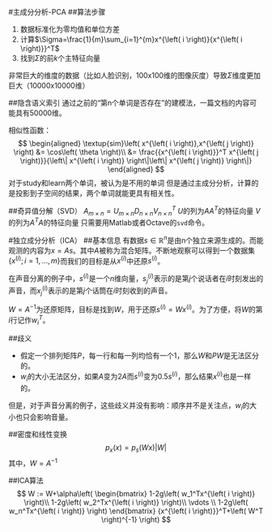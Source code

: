 #主成分分析-PCA
##算法步骤

1. 数据标准化为零均值和单位方差
2. 计算$\Sigma=\frac{1}{m}\sum_{i=1}^{m}x^{\left( i \right)}{x^{\left( i \right)}}^T$
3. 找到$\Sigma$的前$k$个主特征向量

非常巨大的维度的数据（比如人脸识别，100x100维的图像灰度）导致$\Sigma$维度更加巨大（10000x10000维）

##隐含语义索引
通过之前的“第n个单词是否存在”的建模法，一篇文档的内容可能具有50000维。

相似性函数：
$$
\begin{aligned}
\textup{sim}\left( x^{\left( i \right)},x^{\left( j \right)} \right) &= \cos\left( \theta \right)\\ 
 &= \frac{{x^{\left( i \right)}}^T x^{\left( j \right)}}{\left\| x^{\left( i \right)} \right\|\left\| x^{\left( j \right)} \right\|}
\end{aligned}
$$
对于study和learn两个单词，被认为是不用的单词
但是通过主成分分析，计算的是投影到子空间的结果，两个单词就能更具有相关性。

##奇异值分解（SVD）
$A_{m\times n} = U_{m\times n}D_{n\times n}V^T_{n\times n}$
$U$的列为$AA^T$的特征向量
$V$的列为$A^TA$的特征向量
只需要用Matlab或者Octave的`svd`命令。

#独立成分分析（ICA）
##基本信息
有数据$s \in \mathbb{R}^n$是由n个独立来源生成的。而能观测的内容为$x=As$。其中$A$被称为混合矩阵。不断地观察可以得到一个数据集$\left\{ x^{\left( i \right)};i=1,\dots,m \right\}$而我们的目标是从$x^{\left( i \right)}$中还原$s^{\left( i \right)}$。

在声音分离的例子中，$s^{\left( i \right)}$是一个$n$维向量，$s^{\left( i \right)}_j$表示的是第$j$个说话者在$i$时刻发出的声音，而$x^{\left( i \right)}_j$表示的是第$j$个话筒在$i$时刻收到的声音。

$W=A^{-1}$为还原矩阵，目标是找到$W$，用于还原$s^{\left( i \right)}=Wx^{\left( i \right)}$。为了方便，将$W$的第$i$行记作$w_i^T$。

##歧义

* 假定一个排列矩阵$P$，每一行和每一列均恰有一个$1$，那么$W$和$PW$是无法区分的。
* $w_i$的大小无法区分，如果$A$变为$2A$而$s^{\left( i \right)}$变为$0.5s^{\left( i \right)}$，那么结果$x^{\left( i \right)}$也是一样的。

但是，对于声音分离的例子，这些歧义并没有影响：顺序并不是关注点，$w_i$的大小也只会影响音量。

##密度和线性变换
$$p_x\left( x \right) = p_s\left( Wx \right)\left| W \right|$$
其中，$W = A^{-1}$

##ICA算法
$$
W := W+\alpha\left(
\begin{bmatrix}
1-2g\left( w_1^Tx^{\left( i \right)} \right)\\ 
1-2g\left( w_2^Tx^{\left( i \right)} \right)\\ 
\vdots \\ 
1-2g\left( w_n^Tx^{\left( i \right)} \right)
\end{bmatrix}
{x^{\left( i \right)}}^T+\left( W^T \right)^{-1} \right)
$$

